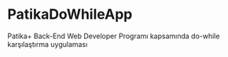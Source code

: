 # PatikaDoWhileApp
Patika+ Back-End Web Developer Programı kapsamında do-while karşılaştırma uygulaması
